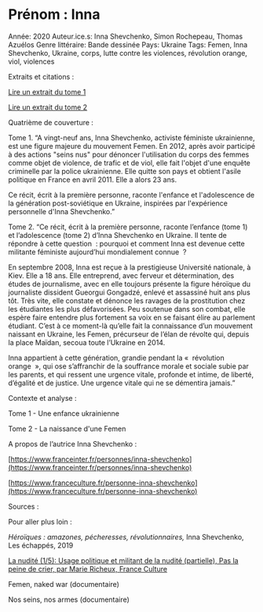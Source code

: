 # Prénom : Inna

Année: 2020
Auteur.ice.s: Inna Shevchenko, Simon Rochepeau, Thomas Azuélos
Genre littéraire: Bande dessinée
Pays: Ukraine
Tags: Femen, Inna Shevchenko, Ukraine, corps, lutte contre les violences, révolution orange, viol, violences

Extraits et citations : 

[Lire un extrait du tome 1](https://www.futuropolis.fr/9782754827379/prenom-inna-1.html)

[Lire un extrait du tome 2](https://www.futuropolis.fr/9782754827416/prenom-inna-2.html)

Quatrième de couverture :

Tome 1. “A vingt-neuf ans, Inna Shevchenko, activiste féministe ukrainienne, est une figure majeure du mouvement Femen. En 2012, après avoir participé à des actions "seins nus" pour dénoncer l'utilisation du corps des femmes comme objet de violence, de trafic et de viol, elle fait l'objet d'une enquête criminelle par la police ukrainienne. Elle quitte son pays et obtient l'asile politique en France en avril 2011. Elle a alors 23 ans.

Ce récit, écrit à la première personne, raconte l'enfance et l'adolescence de la génération post-soviétique en Ukraine, inspirées par l'expérience personnelle d'Inna Shevchenko.”

Tome 2. “Ce récit, écrit à la première personne, raconte l’enfance (tome 1) et l’adolescence (tome 2) d’Inna Shevchenko en Ukraine. Il tente de répondre à cette question  : pourquoi et comment Inna est devenue cette militante féministe aujourd’hui mondialement connue  ?

En septembre 2008, Inna est reçue à la prestigieuse Université nationale, à Kiev. Elle a 18 ans. Elle entreprend, avec ferveur et détermination, des études de journalisme, avec en elle toujours présente la figure héroïque du journaliste dissident Gueorgui Gongadzé, enlevé et assassiné huit ans plus tôt. Très vite, elle constate et dénonce les ravages de la prostitution chez les étudiantes les plus défavorisées. Peu soutenue dans son combat, elle espère faire entendre plus fortement sa voix en se faisant élire au parlement étudiant. C’est à ce moment-là qu’elle fait la connaissance d’un mouvement naissant en Ukraine, les Femen, précurseur de l’élan de révolte qui, depuis la place Maïdan, secoua toute l’Ukraine en 2014.

Inna appartient à cette génération, grandie pendant la «  révolution orange  », qui ose s’affranchir de la souffrance morale et sociale subie par les parents, et qui ressent une urgence vitale, profonde et intime, de liberté, d’égalité et de justice. Une urgence vitale qui ne se démentira jamais.”

Contexte et analyse : 

Tome 1 - Une enfance ukrainienne

Tome 2 - La naissance d'une Femen

A propos de l’autrice Inna Shevchenko : 

[https://www.franceinter.fr/personnes/inna-shevchenko](https://www.franceinter.fr/personnes/inna-shevchenko)

[https://www.franceculture.fr/personne-inna-shevchenko](https://www.franceculture.fr/personne-inna-shevchenko)

Sources : 

Pour aller plus loin : 

*Héroïques : amazones, pécheresses, révolutionnaires,* Inna Shevchenko, Les échappés, 2019 

[La nudité (1/5): Usage politique et militant de la nudité (partielle), Pas la peine de crier, par Marie Richeux, France Culture](https://www.franceculture.fr/emissions/pas-la-peine-de-crier/la-nudite-15-usage-politique-et-militant-de-la-nudite-partielle) 

Femen, naked war (documentaire)

Nos seins, nos armes (documentaire)
